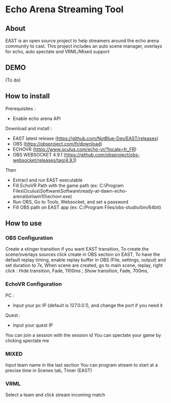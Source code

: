# Echo Arena Streaming Tool

## About 

EAST is an open source project to help streamers around the echo arena community to cast.
This project includes an auto scene manager, overlays for echo, auto spectate and VRML/Mixed support

## DEMO

(To do)

## How to install

Prerequisites : 
- Enable echo arena API

Download and install :
- EAST latest release (https://github.com/NotBlue-Dev/EAST/releases)
- OBS (https://obsproject.com/fr/download)
- ECHOVR (https://www.oculus.com/echo-vr/?locale=fr_FR)
- OBS WEBSOCKET 4.9.1 (https://github.com/obsproject/obs-websocket/releases/tag/4.9.1)

Then

- Extract and run EAST executable
- Fill EchoVR Path with the game path (ex: C:\Program Files\Oculus\Software\Software\ready-at-dawn-echo-arena\bin\win10\echovr.exe)
- Run OBS, Go to Tools, Websocket, and set a password
- Fill OBS path on EAST app (ex: C:/Program Files/obs-studio/bin/64bit)

## How to use

### OBS Configuration

Create a stinger transition if you want EAST transition,
To create the scene/overlays sources click create in OBS section on EAST,
To have the default replay timing, enable replay buffer in OBS (File, settings, output) and set duration to 7s,
When scene are created, go to main scene, replay, right click : Hide transition, Fade, 1100ms ; Show transition, Fade, 700ms,

### EchoVR Configuration

PC :
- Input your pc IP (default is 127.0.0.1), and change the port if you need it

Quest :
- Input your quest IP

You can join a session with the session id
You can spectate your game by clicking spectate me

### MIXED

Input team name in the last section
You can program stream to start at a precise time in Scenes tab, Timer (EAST)

### VRML

Select a team and click stream incoming match


